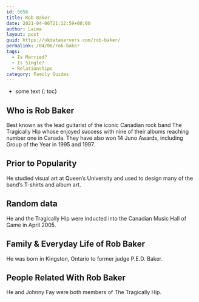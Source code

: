 ```yaml
---
id: 5656
title: Rob Baker
date: 2021-04-06T21:12:59+00:00
author: Laima
layout: post
guid: https://ukdataservers.com/rob-baker/
permalink: /04/06/rob-baker
tags:
  - Is Married?
  - Is Single?
  - Relationships
category: Family Guides
---
```


* some text
{: toc}


## Who is Rob Baker
                  
                  
                  
Best known as the lead guitarist of the iconic Canadian rock band The Tragically Hip whose enjoyed success with nine of their albums reaching number one in Canada. They have also won 14 Juno Awards, including Group of the Year in 1995 and 1997.
                  
              
            
              
            
                
                
                
## Prior to Popularity
                  
                  
                  
He studied visual art at Queen&#8217;s University and used to design many of the band&#8217;s T-shirts and album art.
                  
              
            
              
            
                
                
                
## Random data
                  
                  
                  
He and the Tragically Hip were inducted into the Canadian Music Hall of Game in April 2005.
                  
              
            
              
            
                
                
                
## Family & Everyday Life of Rob Baker
                  
                  
                  
He was born in Kingston, Ontario to former judge P.E.D. Baker.
                  
              
            
              
            
                
                
                
## People Related With Rob Baker
                  
                  
                  
He and Johnny Fay were both members of The Tragically Hip.
                  
              
            
              
            
                
              
            
              
              
            
            
              
            
          
          
          